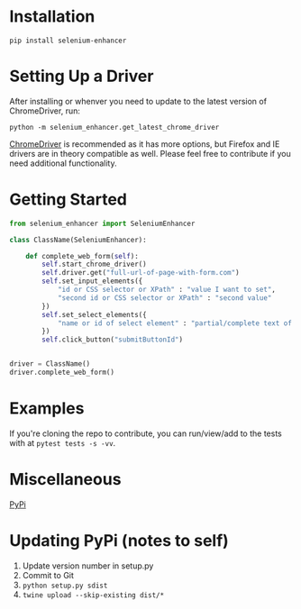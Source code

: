 # Installation

```
pip install selenium-enhancer
```

# Setting Up a Driver

After installing or whenver you need to update to the latest version of
ChromeDriver, run:

```
python -m selenium_enhancer.get_latest_chrome_driver
```

[ChromeDriver](https://chromedriver.chromium.org/) is recommended as it has 
more options, but Firefox and IE drivers are in theory compatible as well.
Please feel free to contribute if you need additional functionality.

# Getting Started

```python
from selenium_enhancer import SeleniumEnhancer

class ClassName(SeleniumEnhancer):

    def complete_web_form(self):
        self.start_chrome_driver()
        self.driver.get("full-url-of-page-with-form.com")
        self.set_input_elements({
            "id or CSS selector or XPath" : "value I want to set",
            "second id or CSS selector or XPath" : "second value"
        })
        self.set_select_elements({
            "name or id of select element" : "partial/complete text of option"
        })
        self.click_button("submitButtonId")


driver = ClassName()
driver.complete_web_form()
```

# Examples

If you're cloning the repo to contribute, you can run/view/add to the tests
with at ``pytest tests -s -vv``.

# Miscellaneous

[PyPi](https://pypi.org/project/selenium-enhancer/)


# Updating PyPi (notes to self)

1. Update version number in setup.py
2. Commit to Git
3. `python setup.py sdist`
4. `twine upload --skip-existing dist/*`